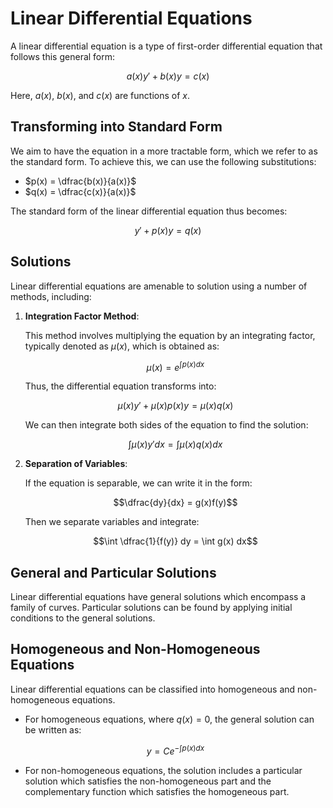 
# Linear Differential Equations

A linear differential equation is a type of first-order differential equation that follows this general form:

$$a(x)y' + b(x)y = c(x)$$

Here, $a(x)$, $b(x)$, and $c(x)$ are functions of $x$.

## Transforming into Standard Form

We aim to have the equation in a more tractable form, which we refer to as the standard form. To achieve this, we can use the following substitutions:

* $p(x) = \dfrac{b(x)}{a(x)}$
* $q(x) = \dfrac{c(x)}{a(x)}$

The standard form of the linear differential equation thus becomes:

$$y' + p(x)y = q(x)$$

## Solutions

Linear differential equations are amenable to solution using a number of methods, including:

1. **Integration Factor Method**:
   
   This method involves multiplying the equation by an integrating factor, typically denoted as $\mu(x)$, which is obtained as:

   $$\mu(x) = e^{\int p(x)dx}$$

   Thus, the differential equation transforms into:

   $$\mu(x)y' + \mu(x)p(x)y = \mu(x)q(x)$$

   We can then integrate both sides of the equation to find the solution:

   $$\int \mu(x)y'dx = \int \mu(x)q(x)dx$$

2. **Separation of Variables**:

   If the equation is separable, we can write it in the form:

   $$\dfrac{dy}{dx} = g(x)f(y)$$

   Then we separate variables and integrate:

   $$\int \dfrac{1}{f(y)} dy = \int g(x) dx$$

## General and Particular Solutions

Linear differential equations have general solutions which encompass a family of curves. Particular solutions can be found by applying initial conditions to the general solutions.

## Homogeneous and Non-Homogeneous Equations

Linear differential equations can be classified into homogeneous and non-homogeneous equations. 

- For homogeneous equations, where $q(x) = 0$, the general solution can be written as:

  $$y = Ce^{-\int p(x)dx}$$

- For non-homogeneous equations, the solution includes a particular solution which satisfies the non-homogeneous part and the complementary function which satisfies the homogeneous part.